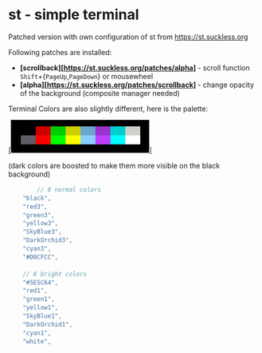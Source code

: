 # st - simple terminal

Patched version with own configuration of st from https://st.suckless.org

Following patches are installed:

* **[scrollback][https://st.suckless.org/patches/alpha]** - scroll function `Shift`+{`PageUp`,`PageDown`} or mousewheel
* **[alpha][https://st.suckless.org/patches/scrollback]** - change opacity of the background (composite manager needed)

Terminal Colors are also slightly different, here is the palette:

[![16 Terminal Colors](colors.png)]

(dark colors are boosted to make them more visible on the black background)

```c
    	// 8 normal colors 
	"black",
	"red3",
	"green3",
	"yellow3",
	"SkyBlue3",
	"DarkOrchid3",
	"cyan3",
	"#D0CFCC",

	// 8 bright colors
	"#5E5C64",
	"red1",
	"green1",
	"yellow1",
	"SkyBlue1",
	"DarkOrchid1",
	"cyan1",
	"white",
```

